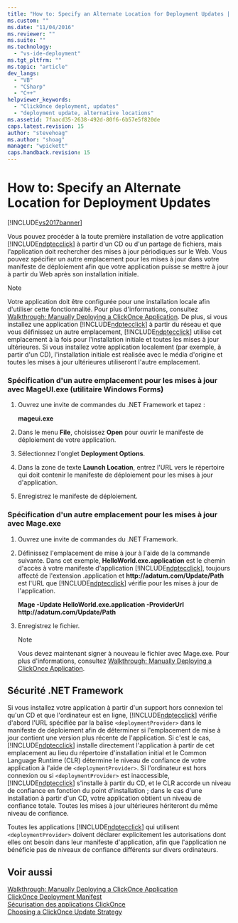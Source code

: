 ```yaml
---
title: "How to: Specify an Alternate Location for Deployment Updates | Microsoft Docs"
ms.custom: ""
ms.date: "11/04/2016"
ms.reviewer: ""
ms.suite: ""
ms.technology: 
  - "vs-ide-deployment"
ms.tgt_pltfrm: ""
ms.topic: "article"
dev_langs: 
  - "VB"
  - "CSharp"
  - "C++"
helpviewer_keywords: 
  - "ClickOnce deployment, updates"
  - "deployment update, alternative locations"
ms.assetid: 7faacd35-2638-492d-80f6-6b57e5f820de
caps.latest.revision: 15
author: "stevehoag"
ms.author: "shoag"
manager: "wpickett"
caps.handback.revision: 15
---
```

# How to: Specify an Alternate Location for Deployment Updates
[!INCLUDE[vs2017banner](../code-quality/includes/vs2017banner.md)]

Vous pouvez procéder à la toute première installation de votre application [!INCLUDE[ndptecclick](../deployment/includes/ndptecclick_md.md)] à partir d'un CD ou d'un partage de fichiers, mais l'application doit rechercher des mises à jour périodiques sur le Web.  Vous pouvez spécifier un autre emplacement pour les mises à jour dans votre manifeste de déploiement afin que votre application puisse se mettre à jour à partir du Web après son installation initiale.  
  
> [!NOTE]
>  Votre application doit être configurée pour une installation locale afin d'utiliser cette fonctionnalité.  Pour plus d'informations, consultez [Walkthrough: Manually Deploying a ClickOnce Application](../deployment/walkthrough-manually-deploying-a-clickonce-application.md).  De plus, si vous installez une application [!INCLUDE[ndptecclick](../deployment/includes/ndptecclick_md.md)] à partir du réseau et que vous définissez un autre emplacement, [!INCLUDE[ndptecclick](../deployment/includes/ndptecclick_md.md)] utilise cet emplacement à la fois pour l'installation initiale et toutes les mises à jour ultérieures.  Si vous installez votre application localement \(par exemple, à partir d'un CD\), l'installation initiale est réalisée avec le média d'origine et toutes les mises à jour ultérieures utiliseront l'autre emplacement.  
  
### Spécification d'un autre emplacement pour les mises à jour avec MageUI.exe \(utilitaire Windows Forms\)  
  
1.  Ouvrez une invite de commandes du .NET Framework et tapez :  
  
     **mageui.exe**  
  
2.  Dans le menu **File**, choisissez **Open** pour ouvrir le manifeste de déploiement de votre application.  
  
3.  Sélectionnez l'onglet **Deployment Options**.  
  
4.  Dans la zone de texte **Launch Location**, entrez l'URL vers le répertoire qui doit contenir le manifeste de déploiement pour les mises à jour d'application.  
  
5.  Enregistrez le manifeste de déploiement.  
  
### Spécification d'un autre emplacement pour les mises à jour avec Mage.exe  
  
1.  Ouvrez une invite de commandes du .NET Framework.  
  
2.  Définissez l'emplacement de mise à jour à l'aide de la commande suivante.  Dans cet exemple, **HelloWorld.exe.application** est le chemin d'accès à votre manifeste d'application [!INCLUDE[ndptecclick](../deployment/includes/ndptecclick_md.md)], toujours affecté de l'extension .application et **http:\/\/adatum.com\/Update\/Path** est l'URL que [!INCLUDE[ndptecclick](../deployment/includes/ndptecclick_md.md)] vérifie pour les mises à jour de l'application.  
  
     **Mage \-Update HelloWorld.exe.application \-ProviderUrl http:\/\/adatum.com\/Update\/Path**  
  
3.  Enregistrez le fichier.  
  
    > [!NOTE]
    >  Vous devez maintenant signer à nouveau le fichier avec Mage.exe.  Pour plus d'informations, consultez [Walkthrough: Manually Deploying a ClickOnce Application](../deployment/walkthrough-manually-deploying-a-clickonce-application.md).  
  
## Sécurité .NET Framework  
 Si vous installez votre application à partir d'un support hors connexion tel qu'un CD et que l'ordinateur est en ligne, [!INCLUDE[ndptecclick](../deployment/includes/ndptecclick_md.md)] vérifie d'abord l'URL spécifiée par la balise `<deploymentProvider>` dans le manifeste de déploiement afin de déterminer si l'emplacement de mise à jour contient une version plus récente de l'application.  Si c'est le cas, [!INCLUDE[ndptecclick](../deployment/includes/ndptecclick_md.md)] installe directement l'application à partir de cet emplacement au lieu du répertoire d'installation initial et le Common Language Runtime \(CLR\) détermine le niveau de confiance de votre application à l'aide de `<deploymentProvider>`.  Si l'ordinateur est hors connexion ou si `<deploymentProvider>` est inaccessible, [!INCLUDE[ndptecclick](../deployment/includes/ndptecclick_md.md)] s'installe à partir du CD, et le CLR accorde un niveau de confiance en fonction du point d'installation ; dans le cas d'une installation à partir d'un CD, votre application obtient un niveau de confiance totale.  Toutes les mises à jour ultérieures hériteront du même niveau de confiance.  
  
 Toutes les applications [!INCLUDE[ndptecclick](../deployment/includes/ndptecclick_md.md)] qui utilisent `<deploymentProvider>` doivent déclarer explicitement les autorisations dont elles ont besoin dans leur manifeste d'application, afin que l'application ne bénéficie pas de niveaux de confiance différents sur divers ordinateurs.  
  
## Voir aussi  
 [Walkthrough: Manually Deploying a ClickOnce Application](../deployment/walkthrough-manually-deploying-a-clickonce-application.md)   
 [ClickOnce Deployment Manifest](../deployment/clickonce-deployment-manifest.md)   
 [Sécurisation des applications ClickOnce](../deployment/securing-clickonce-applications.md)   
 [Choosing a ClickOnce Update Strategy](../deployment/choosing-a-clickonce-update-strategy.md)